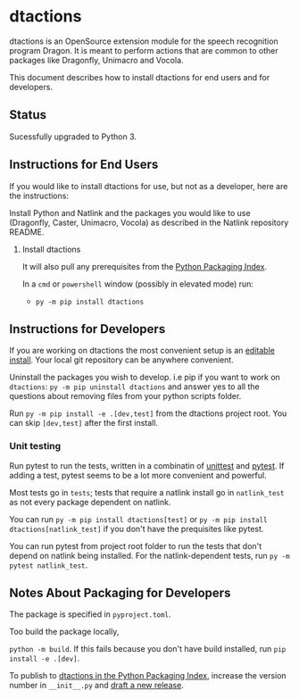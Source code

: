 # dtactions

dtactions is an OpenSource extension module for the speech recognition program Dragon.
It is meant to perform actions that are common to other packages like Dragonfly, Unimacro and Vocola.

This document describes how to install dtactions for end users and for developers.

## Status
Sucessfully upgraded to Python 3.

## Instructions for End Users

If you would like to install dtactions for use, but not as a developer, here are the instructions:

Install Python and Natlink and the packages you would like to use (Dragonfly, Caster, Unimacro, Vocola) as described in the Natlink repository README.
   

1. Install dtactions
   
   It will also pull any prerequisites from the [Python Packaging Index](https://pypi.org/).

   In a `cmd` or `powershell` window (possibly in elevated mode) run:
   - `py -m pip install dtactions`
   

## Instructions for Developers

If you are working on dtactions the most convenient setup is an [editable install](https://peps.python.org/pep-0660/).  Your local git repository can be anywhere convenient. 

Uninstall the packages you wish to develop. i.e pip if you want to work on `dtactions`:
  `py -m pip uninstall dtactions` and answer yes to all the questions about removing files from your python scripts folder.

Run `py -m pip install -e .[dev,test]`  from the dtactions project root.  You can skip `[dev,test]` after the first install.


### Unit testing
Run pytest to run the tests, written in a combinatin of [unittest](https://docs.python.org/3/library/unittest.html) 
and [pytest](https://docs.pytest.org/).  If adding a test, pytest seems to be a lot more convenient and powerful.

Most tests go in `tests`;  tests that require a natlink install go in `natlink_test` as not every package dependent on natlink.  

You can run `py -m pip install dtactions[test]` or `py -m pip install dtactions[natlink_test]` if you don't have the prequisites like pytest.  

You can run pytest from project root folder to run the tests that don't depend on natlink being installed.  For the natlink-dependent tests, run 
`py -m pytest natlink_test`.  

## Notes About Packaging for Developers

The package is specified in `pyproject.toml`. 

Too build the package locally, 

`python -m build`.  If this fails because you don't have build installed, run `pip install -e .[dev]`.    

To publish to [dtactions in the Python Packaging Index](https://pypi.org/project/dtactions/), increase the version number in `__init__.py` and [draft a new release](https://github.com/dictation-toolbox/dtactions/releases).


